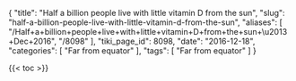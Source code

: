 {
    "title": "Half a billion people live with little vitamin D from the sun",
    "slug": "half-a-billion-people-live-with-little-vitamin-d-from-the-sun",
    "aliases": [
        "/Half+a+billion+people+live+with+little+vitamin+D+from+the+sun+\u2013+Dec+2016",
        "/8098"
    ],
    "tiki_page_id": 8098,
    "date": "2016-12-18",
    "categories": [
        "Far from equator"
    ],
    "tags": [
        "Far from equator"
    ]
}


{{< toc >}}